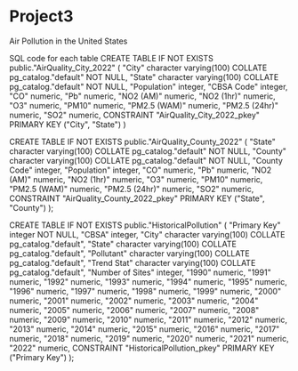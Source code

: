 # Project3
Air Pollution in the United States

SQL code for each table
CREATE TABLE IF NOT EXISTS public."AirQuality_City_2022"
(
    "City" character varying(100) COLLATE pg_catalog."default" NOT NULL,
    "State" character varying(100) COLLATE pg_catalog."default" NOT NULL,
    "Population" integer,
    "CBSA Code" integer,
    "CO" numeric,
    "Pb" numeric,
    "NO2 (AM)" numeric,
    "NO2 (1hr)" numeric,
    "O3" numeric,
    "PM10" numeric,
    "PM2.5 (WAM)" numeric,
    "PM2.5 (24hr)" numeric,
    "SO2" numeric,
    CONSTRAINT "AirQuality_City_2022_pkey" PRIMARY KEY ("City", "State")
)

CREATE TABLE IF NOT EXISTS public."AirQuality_County_2022"
(
    "State" character varying(100) COLLATE pg_catalog."default" NOT NULL,
    "County" character varying(100) COLLATE pg_catalog."default" NOT NULL,
    "County Code" integer,
    "Population" integer,
    "CO" numeric,
    "Pb" numeric,
    "NO2 (AM)" numeric,
    "NO2 (1hr)" numeric,
    "O3" numeric,
    "PM10" numeric,
    "PM2.5 (WAM)" numeric,
    "PM2.5 (24hr)" numeric,
    "SO2" numeric,
    CONSTRAINT "AirQuality_County_2022_pkey" PRIMARY KEY ("State", "County")
);

CREATE TABLE IF NOT EXISTS public."HistoricalPollution"
(
    "Primary Key" integer NOT NULL,
    "CBSA" integer,
    "City" character varying(100) COLLATE pg_catalog."default",
    "State" character varying(100) COLLATE pg_catalog."default",
    "Pollutant" character varying(100) COLLATE pg_catalog."default",
    "Trend Stat" character varying(100) COLLATE pg_catalog."default",
    "Number of Sites" integer,
    "1990" numeric,
    "1991" numeric,
    "1992" numeric,
    "1993" numeric,
    "1994" numeric,
    "1995" numeric,
    "1996" numeric,
    "1997" numeric,
    "1998" numeric,
    "1999" numeric,
    "2000" numeric,
    "2001" numeric,
    "2002" numeric,
    "2003" numeric,
    "2004" numeric,
    "2005" numeric,
    "2006" numeric,
    "2007" numeric,
    "2008" numeric,
    "2009" numeric,
    "2010" numeric,
    "2011" numeric,
    "2012" numeric,
    "2013" numeric,
    "2014" numeric,
    "2015" numeric,
    "2016" numeric,
    "2017" numeric,
    "2018" numeric,
    "2019" numeric,
    "2020" numeric,
    "2021" numeric,
    "2022" numeric,
    CONSTRAINT "HistoricalPollution_pkey" PRIMARY KEY ("Primary Key")
);
